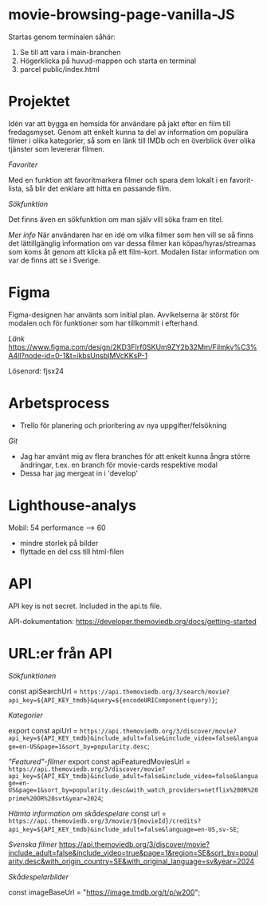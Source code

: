 # movie-browsing-page-vanilla-JS

Startas genom terminalen såhär:

1. Se till att vara i main-branchen
2. Högerklicka på huvud-mappen och starta en terminal
3. parcel public/index.html

# Projektet

Idén var att bygga en hemsida för användare på jakt efter en film till fredagsmyset. Genom att enkelt kunna ta del av information om populära filmer i olika kategorier, så som en länk till IMDb och en överblick över olika tjänster som levererar filmen. 

_Favoriter_ 

Med en funktion att favoritmarkera filmer och spara dem lokalt i en favorit-lista, så blir det enklare att hitta en passande film.

_Sökfunktion_ 

Det finns även en sökfunktion om man själv vill söka fram en titel. 

_Mer info_ 
När användaren har en idé om vilka filmer som hen vill se så finns det lättillgänglig information om var dessa filmer kan köpas/hyras/streamas som koms åt genom att klicka på ett film-kort. Modalen listar information om var de finns att se i Sverige.

# Figma
Figma-designen har använts som initial plan. Avvikelserna är störst för modalen och för funktioner som har tillkommit i efterhand.

_Länk_
https://www.figma.com/design/2KD3FIrf0SKUm9ZY2b32Mm/Filmkv%C3%A4ll?node-id=0-1&t=ikbsUnsbIMVcKKsP-1

Lösenord: fjsx24 


# Arbetsprocess

* Trello för planering och prioritering av nya uppgifter/felsökning

_Git_ 
* Jag har använt mig av flera branches för att enkelt kunna ångra större ändringar, t.ex. en branch för movie-cards respektive modal
* Dessa har jag mergeat in i 'develop'


# Lighthouse-analys
Mobil:
54 performance --> 60
- mindre storlek på bilder
- flyttade en del css till html-filen


# API
API key is not secret. Included in the api.ts file.

API-dokumentation:
https://developer.themoviedb.org/docs/getting-started

# URL:er från API

_Sökfunktionen_

 const apiSearchUrl = `https://api.themoviedb.org/3/search/movie?api_key=${API_KEY_tmdb}&query=${encodeURIComponent(query)}`;

_Kategorier_

export const apiUrl = `https://api.themoviedb.org/3/discover/movie?api_key=${API_KEY_tmdb}&include_adult=false&include_video=false&language=en-US&page=1&sort_by=popularity.desc`;

_"Featured"-filmer_
export const apiFeaturedMoviesUrl = `https://api.themoviedb.org/3/discover/movie?api_key=${API_KEY_tmdb}&include_adult=false&include_video=false&language=en-US&page=1&sort_by=popularity.desc&with_watch_providers=netflix%20OR%20prime%20OR%20svt&year=2024`;


_Hämta information om skådespelare_
const url = `https://api.themoviedb.org/3/movie/${movieId}/credits?api_key=${API_KEY_tmdb}&include_adult=false&language=en-US,sv-SE`;

_Svenska filmer_
https://api.themoviedb.org/3/discover/movie?include_adult=false&include_video=true&page=1&region=SE&sort_by=popularity.desc&with_origin_country=SE&with_original_language=sv&year=2024


_Skådespelarbilder_

const imageBaseUrl = "https://image.tmdb.org/t/p/w200";



